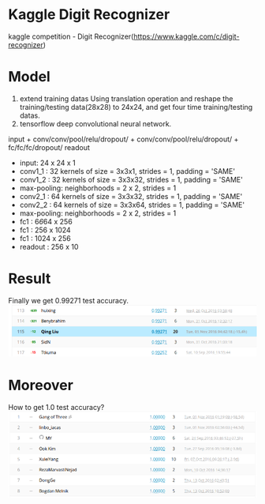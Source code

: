 # Kaggle Digit Recognizer
kaggle competition - Digit Recognizer(https://www.kaggle.com/c/digit-recognizer)
# Model
1. extend training datas
Using translation operation and reshape the training/testing data(28x28) to 24x24, and get four time training/testing datas.
2. tensorflow deep convolutional neural network.

input + conv/conv/pool/relu/dropout/ + conv/conv/pool/relu/dropout/ + fc/fc/fc/dropout/ readout

- input: 24 x 24 x 1
- conv1_1    : 32 kernels of size = 3x3x1, strides = 1, padding = 'SAME'
- conv1_2    : 32 kernels of size = 3x3x32, strides = 1, padding = 'SAME'
- max-pooling: neighborhoods = 2 x 2, strides = 1
- conv2_1    : 64 kernels of size = 3x3x32, strides = 1, padding = 'SAME'
- conv2_2    : 64 kernels of size = 3x3x64, strides = 1, padding = 'SAME'
- max-pooling: neighborhoods = 2 x 2, strides = 1
- fc1        : 6*6*64 x 256
- fc1        : 256 x 1024
- fc1        : 1024 x 256
- readout    : 256 x 10

# Result
Finally we get 0.99271 test accuracy.
![result](https://github.com/SunnyMarkLiu/DigitRecognizer/blob/master/tf/advance/result.png)

# Moreover
How to get 1.0 test accuracy?
![result](https://github.com/SunnyMarkLiu/DigitRecognizer/blob/master/tf/advance/result1.png)
